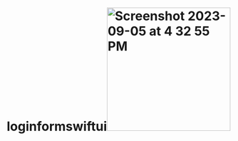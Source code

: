 # loginformswiftui<img width="277" alt="Screenshot 2023-09-05 at 4 32 55 PM" src="https://github.com/onipetheoderic/loginformswiftui/assets/25346536/8287aa10-44a5-4598-959d-dee0f909e186">
